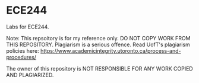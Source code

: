# ECE244
Labs for ECE244.

Note: This repsoitory is for my reference only. DO NOT COPY WORK FROM THIS REPOSITORY. Plagiarism is a serious offence. Read UofT's plagiarism policies here:
https://www.academicintegrity.utoronto.ca/process-and-procedures/

The owner of this repository is NOT RESPONSIBLE FOR ANY WORK COPIED AND PLAGIARIZED.
